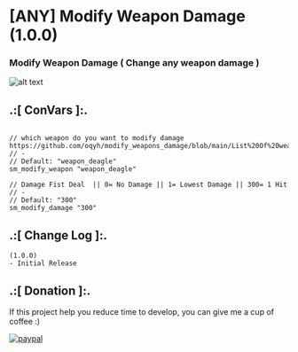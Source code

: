 # [ANY] Modify Weapon Damage (1.0.0)

### Modify Weapon Damage ( Change any weapon damage )

![alt text](https://github.com/oqyh/modify_weapons_damage/blob/main/img/Damage.jpg?raw=true)


## .:[ ConVars ]:.
```
  
// which weapon do you want to modify damage https://github.com/oqyh/modify_weapons_damage/blob/main/List%20Of%20weapon_.txt
// -
// Default: "weapon_deagle"
sm_modify_weapon "weapon_deagle"

// Damage Fist Deal  || 0= No Damage || 1= Lowest Damage || 300= 1 Hit
// -
// Default: "300"
sm_modify_damage "300"
```


## .:[ Change Log ]:.
```
(1.0.0)
- Initial Release
```

## .:[ Donation ]:.

If this project help you reduce time to develop, you can give me a cup of coffee :)

[![paypal](https://www.paypalobjects.com/en_US/i/btn/btn_donateCC_LG.gif)](https://paypal.me/oQYh)
